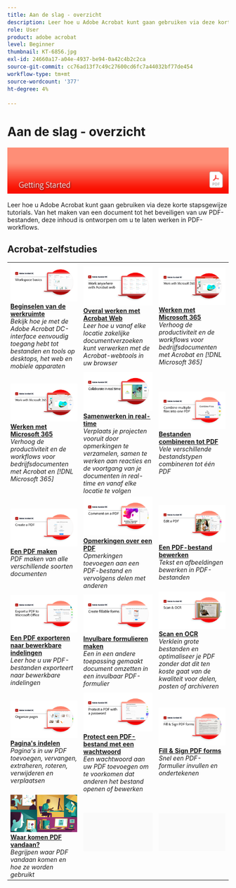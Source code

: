 ```yaml
---
title: Aan de slag - overzicht
description: Leer hoe u Adobe Acrobat kunt gaan gebruiken via deze korte stapsgewijze tutorials (1-2 min)
role: User
product: adobe acrobat
level: Beginner
thumbnail: KT-6856.jpg
exl-id: 24660a17-a04e-4937-be94-0a42c4b2c2ca
source-git-commit: cc76ad13f7c49c27600cd6fc7a44032bf77de454
workflow-type: tm+mt
source-wordcount: '377'
ht-degree: 4%

---
```


# Aan de slag - overzicht

![Aan de slag met Acrobat](../assets/Hero-GettingStarted.png)

Leer hoe u Adobe Acrobat kunt gaan gebruiken via deze korte stapsgewijze tutorials. Van het maken van een document tot het beveiligen van uw PDF-bestanden, deze inhoud is ontworpen om u te laten werken in PDF-workflows.

## Acrobat-zelfstudies

<table style="table-layout:fixed">
<tr>
  <td>
    <a href="get-to-know-the-acrobat-dc-interface.md">
      <img alt="Beginselen van de werkruimte" src="../assets/Workspace_1280.png" />
    </a>
    <div>
    <a href="get-to-know-the-acrobat-dc-interface.md"><strong>Beginselen van de werkruimte</strong></a>
    </div>
    <em>Bekijk hoe je met de Adobe Acrobat DC-interface eenvoudig toegang hebt tot bestanden en tools op desktops, het web en mobiele apparaten</em>
    <br>
  </td>
  <td>
    <a href="acrobatweb.md">
      <img alt="Overal werken met Acrobat Web" src="../assets/Acrobatweb_1280.png" />
    </a>
    <div>
    <a href="acrobatweb.md"><strong>Overal werken met Acrobat Web</strong></a>
    </div>
    <em>Leer hoe u vanaf elke locatie zakelijke documentverzoeken kunt verwerken met de Acrobat-webtools in uw browser</em>
    <br>
  </td>
  <td>
    <a href="../integrate/integrate-overview.md#microsoft">
      <img alt="Werken met Microsoft 365" src="../assets/WorkMicrosoft365_1280.png" />
    </a>
    <div>
     <a href="../integrate/integrate-overview.md#microsoft"><strong>Werken met Microsoft 365</strong></a>
    </div>
    <em>Verhoog de productiviteit en de workflows voor bedrijfsdocumenten met Acrobat en [!DNL Microsoft 365]</em>
    <br>
  </td>
</tr>
<tr>
   <td>
    <a href="../integrate/integrate-overview.md#microsoft">
      <img alt="Werken met Microsoft 365" src="../assets/WorkMicrosoft365_1280.png" />
    </a>
    <div>
     <a href="../integrate/integrate-overview.md#microsoft"><strong>Werken met Microsoft 365</strong></a>
    </div>
    <em>Verhoog de productiviteit en de workflows voor bedrijfsdocumenten met Acrobat en [!DNL Microsoft 365]</em>
    <br>
  </td>
  <td>
    <a href="collaborate.md">
      <img alt="Samenwerken in real-time" src="../assets/Collaborate_1280.png" />
    </a>
    <div>
     <a href="collaborate.md"><strong>Samenwerken in real-time</strong></a>
    </div>
    <em>Verplaats je projecten vooruit door opmerkingen te verzamelen, samen te werken aan reacties en de voortgang van je documenten in real-time en vanaf elke locatie te volgen</em>
    <br>
  </td>
  <td>
    <a href="combine-to-pdf.md">
      <img alt="Combine Files naar PDF" src="../assets/Combine.jpg" />
    </a>
    <div>
     <a href="combine-to-pdf.md"><strong>Bestanden combineren tot PDF</strong></a>
    </div>
    <em>Vele verschillende bestandstypen combineren tot één PDF</em>
    <br>
  </td>
</tr>
<tr>
  <td>
    <a href="create-pdf.md">
      <img alt="PDF-bestanden maken" src="../assets/Create.jpg" />
    </a>
    <div>
    <a href="create-pdf.md"><strong>Een PDF maken</strong></a>
    </div>
    <em>PDF maken van alle verschillende soorten documenten</em>
    <br>
  </td>
 <td>
    <a href="comment-on-pdf-files.md">
      <img alt="Opmerkingen maken over PDF-bestanden in Acrobat DC" src="../assets/Comment.jpg" />
    </a>
    <div>
    <a href="comment-on-pdf-files.md"><strong>Opmerkingen over een PDF</strong></a>
    </div>
    <em>Opmerkingen toevoegen aan een PDF-bestand en vervolgens delen met anderen</em>
    <br>
  </td>
  <td>
    <a href="edit-pdf.md">
      <img alt="Een PDF bewerken in Acrobat DC" src="../assets/Edit.jpg" />
    </a>
    <div>
    <a href="edit-pdf.md"><strong>Een PDF-bestand bewerken</strong></a>
    </div>
    <em>Tekst en afbeeldingen bewerken in PDF-bestanden</em>
    <br>
  </td>
</tr>
<tr>
  <td>
    <a href="export-pdf.md">
      <img alt="Een PDF exporteren naar bewerkbare indelingen" src="../assets/Export.jpg" />
    </a>
    <div>
    <a href="export-pdf.md"><strong>Een PDF exporteren naar bewerkbare indelingen</strong></a>
    </div>
    <em>Leer hoe u uw PDF-bestanden exporteert naar bewerkbare indelingen</em>
    <br>
  </td>
  <td>
    <a href="create-fillable-forms.md">
      <img alt="Invulbare formulieren maken" src="../assets/Form_1280.png" />
    </a>
    <div>
    <a href="create-fillable-forms.md"><strong>Invulbare formulieren maken</strong></a>
    </div>
    <em>Een in een andere toepassing gemaakt document omzetten in een invulbaar PDF-formulier</em>
    <br>
  </td>
  <td>
    <a href="scan-and-ocr.md">
      <img alt="Scan en OCR" src="../assets/Scan.jpg" />
    </a>
    <div>
    <a href="scan-and-ocr.md"><strong>Scan en OCR</strong></a>
    </div>
    <em>Verklein grote bestanden en optimaliseer je PDF zonder dat dit ten koste gaat van de kwaliteit voor delen, posten of archiveren</em>
    <br>
  </td>
</tr>
<tr>
 <td>
    <a href="organize.md">
      <img alt="Pagina's indelen" src="../assets/Organize.jpg" />
    </a>
    <div>
    <a href="organize.md"><strong>Pagina's indelen</strong></a>
    </div>
    <em>Pagina's in uw PDF toevoegen, vervangen, extraheren, roteren, verwijderen en verplaatsen</em>
    <br>
  </td>
  <td>
    <a href="password-protect.md">
      <img alt="Protect een PDF-bestand met een wachtwoord" src="../assets/Protect.jpg" />
    </a>
    <div>
    <a href="password-protect.md"><strong>Protect een PDF-bestand met een wachtwoord</strong></a>
    </div>
    <em>Een wachtwoord aan uw PDF toevoegen om te voorkomen dat anderen het bestand openen of bewerken</em>
    <br>
  </td>
  <td>
    <a href="fill-and-sign.md">
      <img alt="Een PDF-formulier invullen en ondertekenen" src="../assets/FillSign_1280.png" />
    </a>
    <div>
    <a href="fill-and-sign.md"><strong>Fill &amp; Sign PDF forms</strong></a>
    </div>
    <em>Snel een PDF-formulier invullen en ondertekenen</em>
    <br>
  </td>
</tr>
<tr>
  <td>
    <a href="where-do-pdfs-come-from.md">
      <img alt="Waar komen PDF vandaan?" src="../assets/WherePDFs.jpg" />
    </a>
    <div>
    <a href="where-do-pdfs-come-from.md"><strong>Waar komen PDF vandaan?</strong></a>
    </div>
    <em>Begrijpen waar PDF vandaan komen en hoe ze worden gebruikt</em>
    <br>
  </td>
  <td>
   <img alt="Spacer" src="../assets/Grayspacer.png" />
    <div>
    <br>
  </td>
  <td>
   <img alt="Spacer" src="../assets/Grayspacer.png" />
    <div>
    <br>
  </td>
</tr>
</table>
